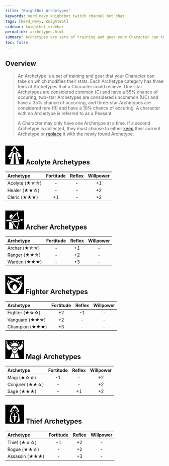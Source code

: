 ```yaml
---
title: "KnightBot Archetypes"
keywords: nerd navy knightbot twitch channel bot chat
tags: [Nerd_Navy, KnightBot]
sidebar: knightbot_sidebar
permalink: archetypes.html
summary: Archetypes are sets of training and gear your Character can take on which modify their stats. There are five Archetype categories with three teirs of rarity each. 
toc: false
---
```


## Overview
> An Archetype is a set of training and gear that your Character can take on which modifies their stats. Each Archetype category has three teirs of Archetypes that a Character could recieve.
> One-star Archetypes are considered common (C) and have a 55% chance of occuring, two-star Archetypes are considered uncommon (UC) and have a 35% chance of occurring, and three-star Archetypes are considered rare (R) and have a 10% chance of occuring. A character with no Archetype is referred to as a Peasant.
>
> A Character may only have one Archetype at a time. If a second Archetype is collected, they must choose to either [keep](/commands.html#keeparchetype) their current Archetype or [replace](/commands.html#replacearchetype) it with the newly found Archetype.

## ![Acolyte](https://github.com/NonMajorNerd/nonmajornerd.github.io/blob/main/_assets/GFX/KB/Acolyte.png?raw=true) Acolyte Archetypes

| Archetype | Fortitude | Reflex | Willpower |
|:--------- |:---------:|:------:|:---------:| 
| Acolyte (★☆☆) | - | - | +1 |
| Healer (★★☆) | - | - | +2 |
| Cleric (★★★) | +1 | - | +2 |

## ![Archer](https://github.com/NonMajorNerd/nonmajornerd.github.io/blob/main/_assets/GFX/KB/Archer.png?raw=true) Archer Archetypes
| Archetype | Fortitude | Reflex | Willpower |
|:--------- |:---------:|:------:|:---------:| 
| Archer (★☆☆) | - | +1 | - |
| Ranger (★★☆) | - | +2 | - |
| Warden (★★★) | - | +3 | - |

## ![Fighter](https://github.com/NonMajorNerd/nonmajornerd.github.io/blob/main/_assets/GFX/KB/Fighter.png?raw=true) Fighter Archetypes

| Archetype | Fortitude | Reflex | Willpower |
|:--------- |:---------:|:------:|:---------:| 
| Fighter (★☆☆) | +2 | -1 | - |
| Vanguard (★★☆) | +2 | - | - |
| Champion (★★★) | +3 | - | - |

## ![Magi](https://github.com/NonMajorNerd/nonmajornerd.github.io/blob/main/_assets/GFX/KB/Magi.png?raw=true) Magi Archetypes

| Archetype | Fortitude | Reflex | Willpower |
|:--------- |:---------:|:------:|:---------:| 
| Magi (★☆☆) | -1 | - | +2 |
| Conjurer (★★☆) | - | - | +2 |
| Sage (★★★) | - | +1 | +2 |
 
## ![Thief](https://github.com/NonMajorNerd/nonmajornerd.github.io/blob/main/_assets/GFX/KB/Thief.png?raw=true) Thief Archetypes

| Archetype | Fortitude | Reflex | Willpower |
|:--------- |:---------:|:------:|:---------:| 
| Thief (★☆☆) | -1 | +2 | - |
| Rogue (★★☆) | - | +2 | - |
| Assassin (★★★) | - | +3 | - |
 